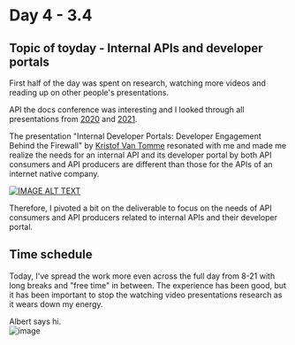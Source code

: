 # Day 4 - 3.4


## Topic of toyday - Internal APIs and developer portals
First half of the day was spent on research, watching more videos and reading up on other people's presentations. 

API the docs conference was interesting and I looked through all presentations from [2020](https://pronovix.com/event/api-docs-virtual-2020) and [2021](https://pronovix.com/event/api-docs-virtual-2021).

The presentation "Internal Developer Portals: Developer Engagement Behind the Firewall"  by [Kristof Van Tomme](https://twitter.com/kvantomme) resonated with me and made me realize the needs for an internal API and its developer portal by both API consumers and API producers are different than those for the APIs of an internet native company.

<div>
  <a href="https://www.youtube.com/watch?v=ycuroWQwF40"><img src="https://img.youtube.com/vi/ycuroWQwF40/0.jpg" alt="IMAGE ALT TEXT"></a>
</div>

Therefore, I pivoted a bit on the deliverable to focus on the needs of API consumers and API producers related to internal APIs and their developer portal.

## Time schedule
Today, I've spread the work more even across the full day from 8-21 with long breaks and "free time" in between. The experience has been good, but it has been important to stop the watching video presentations research as it wears down my energy.

Albert says hi.  
![image](https://user-images.githubusercontent.com/1133607/120765366-6c7e4180-c519-11eb-8374-d3f172bd9c62.png)
